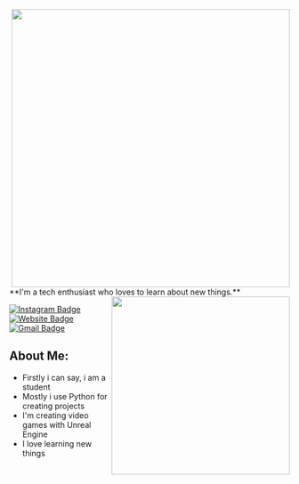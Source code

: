 

<img align='right' src='https://media.giphy.com/media/dw36yjtOAtuSZyxEJG/giphy.gif' width='500'>
**I'm a tech enthusiast who loves to learn about new things.**

<img align='right' src='https://media.giphy.com/media/dWesBcTLavkZuG35MI/giphy.gif' width='320'>



[![Instagram Badge](https://img.shields.io/badge/-Xfci-232931?style=flat-square&logo=Instagram&logoColor=white&link=https://www.instagram.com/eren_can_utku/)](https://www.instagram.com/xfci_c/)
[![Website Badge](https://img.shields.io/badge/-xfci.tr.gg-4ecca3?style=flat-square&logo=HTML5&logoColor=white&link=https://erencanutku.github.io/)](https://xfci.tr.gg/)
[![Gmail Badge](https://img.shields.io/badge/-tekyusufemin@gmail.com-d14836?style=flat-square&logo=Gmail&logoColor=white&link=mailto:tekyusufemin@hotmail.com)](mailto:tekyusufemin@gmail.com)
##  About Me:
- Firstly i can say, i am a student
- Mostly i use Python for creating projects
- I'm creating video games with Unreal Engine
- I love learning new things

